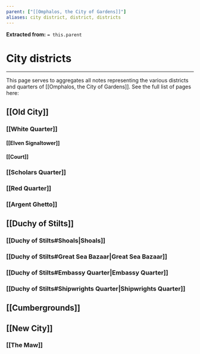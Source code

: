 ```yaml
---
parent: ["[[Omphalos, the City of Gardens]]"]
aliases: city district, district, districts
---
```

**Extracted from:** `= this.parent`
# City districts

---

This page serves to aggregates all notes representing the various districts and quarters of [[Omphalos, the City of Gardens]]. See the full list of pages here:

## [[Old City]]

### [[White Quarter]]
#### [[Elven Signaltower]]
#### [[Court]]

### [[Scholars Quarter]]
### [[Red Quarter]]
### [[Argent Ghetto]]

## [[Duchy of Stilts]]
### [[Duchy of Stilts#Shoals|Shoals]]
### [[Duchy of Stilts#Great Sea Bazaar|Great Sea Bazaar]]
### [[Duchy of Stilts#Embassy Quarter|Embassy Quarter]]
### [[Duchy of Stilts#Shipwrights Quarter|Shipwrights Quarter]]

## [[Cumbergrounds]]

## [[New City]]
### [[The Maw]]
